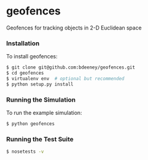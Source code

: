 geofences
=========

Geofences for tracking objects in 2-D Euclidean space

### Installation
To install geofences:
```bash
$ git clone git@github.com:bdeeney/geofences.git
$ cd geofences
$ virtualenv env  # optional but recommended
$ python setup.py install
```

### Running the Simulation
To run the example simulation:
```bash
$ python geofences
```

### Running the Test Suite
```bash
$ nosetests -v
```
